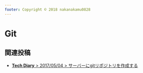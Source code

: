 ```yaml
---
footer: Copyright © 2018 nakanakamu0828
---
```

# Git

## 関連投稿
* [<b>Tech Diary</b> &gt; 2017/05/04 &gt; サーバーにgitリポジトリを作成する](/diary/2018-05-04.html#%E3%82%B5%E3%83%BC%E3%83%90%E3%83%BC%E3%81%ABgit%E3%83%AA%E3%83%9D%E3%82%B8%E3%83%88%E3%83%AA%E3%82%92%E4%BD%9C%E6%88%90%E3%81%99%E3%82%8B) 
